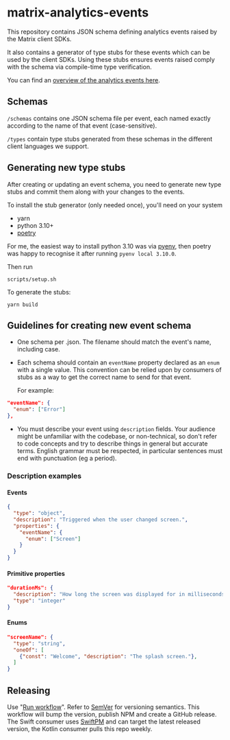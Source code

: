 # matrix-analytics-events

This repository contains JSON schema defining analytics events raised by the Matrix client SDKs.

It also contains a generator of type stubs for these events which can be used by the client SDKs. Using these stubs
ensures events raised comply with the schema via compile-time type verification.

You can find an [overview of the analytics events here](https://matrix-org.github.io/matrix-analytics-events/).

## Schemas

`/schemas` contains one JSON schema file per event, each named exactly according to the name of that event
(case-sensitive).

`/types` contain type stubs generated from these schemas in the different client languages we support.

## Generating new type stubs

After creating or updating an event schema, you need to generate new type stubs and commit them along with your changes
to the events.

To install the stub generator (only needed once), you'll need on your system

* yarn
* python 3.10+
* [poetry](https://python-poetry.org/docs/#osx--linux--bashonwindows-install-instructions)

For me, the easiest way to install python 3.10 was via [pyenv](https://github.com/pyenv/pyenv),
then poetry was happy to recognise it after running `pyenv local 3.10.0`.

Then run

```
scripts/setup.sh
```

To generate the stubs:

```
yarn build
```

## Guidelines for creating new event schema

* One schema per .json. The filename should match the event's name, including case.
* Each schema should contain an `eventName` property declared as an `enum` with a single value.
  This convention can be relied upon by consumers of stubs as a way to get the correct name to send for that event.

  For example:

```json
"eventName": {
  "enum": ["Error"]
},
```

* You must describe your event using `description` fields. Your audience might be unfamiliar with the codebase,
  or non-technical, so don't refer to code concepts and try to describe things in general but accurate terms. English grammar must be respected, in particular sentences must end with punctuation (eg a period).

### Description examples

#### Events

```json
{
  "type": "object",
  "description": "Triggered when the user changed screen.",
  "properties": {
    "eventName": {
      "enum": ["Screen"]
    }
  }
}
```

#### Primitive properties

```json
"durationMs": {
  "description": "How long the screen was displayed for in milliseconds.",
  "type": "integer"
}
```

#### Enums

```json
"screenName": {
  "type": "string",
  "oneOf": [
    {"const": "Welcome", "description": "The splash screen."},
  ]
}
```

## Releasing

Use "[Run workflow](https://github.com/matrix-org/matrix-analytics-events/actions/workflows/release.yaml)".
Refer to [SemVer](https://semver.org/) for versioning semantics.
This workflow will bump the version, publish NPM and create a GitHub release.
The Swift consumer uses [SwiftPM](./Package.swift) and can target the latest released version, the Kotlin consumer pulls this repo weekly.
